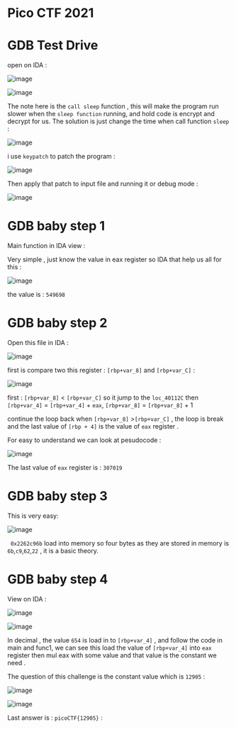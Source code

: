 # Pico CTF 2021

# GDB Test Drive

open on IDA :

![image](https://github.com/Kayiyan/My-hacking-notes/assets/126185640/b55b1ff6-8890-4ff2-ba64-15597b03e241)

![image](https://github.com/Kayiyan/My-hacking-notes/assets/126185640/426c4ee5-3b1e-4698-9751-9a8bd53d194a)

The note here is the `call sleep` function , this will make the program run slower when the `sleep function` running, and hold code is encrypt and decrypt for us.
The solution is just change the time when call function `sleep` :

![image](https://github.com/Kayiyan/My-hacking-notes/assets/126185640/e4c195ef-a52d-4da8-8215-866c4e2e29aa)

i use `keypatch` to patch the program :

![image](https://github.com/Kayiyan/My-hacking-notes/assets/126185640/050ea113-897f-466e-9109-26e5abadc20f)

Then apply that patch to input file and running it or debug mode : 

![image](https://github.com/Kayiyan/My-hacking-notes/assets/126185640/a3015b65-2867-4ca7-b59f-95f1281cf296)

# GDB baby step 1

Main function in IDA view :

Very simple , just know the value in eax register so IDA that help us all for this : 

![image](https://github.com/Kayiyan/My-hacking-notes/assets/126185640/b10cd524-f1b3-4d58-aff6-fa2e0eaf9248)

the value is : `549698`

# GDB baby step 2

Open this file in IDA : 

![image](https://github.com/Kayiyan/My-hacking-notes/assets/126185640/a2557509-be1b-45d8-b79d-5cd3cdc6127b)

first is compare two this register : `[rbp+var_8]` and `[rbp+var_C]` :

![image](https://github.com/Kayiyan/My-hacking-notes/assets/126185640/7686db84-73bb-44fe-9991-49880bf6d074)

first :  `[rbp+var_8]` < `[rbp+var_C]` so it jump to the `loc_40112C` then `[rbp+var_4]` = `[rbp+var_4]` + `eax`, `[rbp+var_8]` = `[rbp+var_8]` + 1 

continue the loop back when `[rbp+var_8]` >`[rbp+var_C]` , the loop is break and the last value of `[rbp + 4]` is the value of `eax` register .

For easy to understand we can look at pesudocode : 

![image](https://github.com/Kayiyan/My-hacking-notes/assets/126185640/ab8e0183-8236-4e3b-9488-217f694cc908)

The last value of `eax` register is : `307019` 

# GDB baby step 3

This is very easy:

![image](https://github.com/Kayiyan/My-hacking-notes/assets/126185640/ec75d567-815b-4e30-85a7-2c03f54c09d8)

` 0x2262c96b` load into memory so four bytes as they are stored in memory is `6b`,`c9`,`62`,`22` , it is a basic theory.

# GDB baby step 4

View on IDA :

![image](https://github.com/Kayiyan/My-hacking-notes/assets/126185640/617ff79f-6b22-4afa-8ac2-e53d119ed39a)

![image](https://github.com/Kayiyan/My-hacking-notes/assets/126185640/6ee0aecc-4008-4ebc-8814-39631d2656c2)

In decimal , the value `654` is load in to `[rbp+var_4]` , and follow the code in main and func1, we can see this load the value of `[rbp+var_4]` into `eax` register then mul eax with some value and that value is the constant we need .

The question of this challenge is the constant value which is `12905` :

![image](https://github.com/Kayiyan/My-hacking-notes/assets/126185640/b9d13f28-4b21-47a2-a7dd-d8b3217e1d8f)

![image](https://github.com/Kayiyan/My-hacking-notes/assets/126185640/802096ea-c3a2-4bf2-9102-c84c33a1ec0f)

Last answer is : `picoCTF{12905}` :




